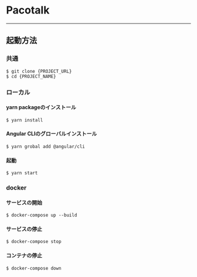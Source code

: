 # Pacotalk

---

## 起動方法

### 共通

```
$ git clone {PROJECT_URL}
$ cd {PROJECT_NAME}
```

### ローカル

#### yarn packageのインストール
```
$ yarn install
```

#### Angular CLIのグローバルインストール
```
$ yarn grobal add @angular/cli
```

#### 起動
```
$ yarn start
```

### docker

#### サービスの開始
```
$ docker-compose up --build
```

#### サービスの停止
```
$ docker-compose stop
```

#### コンテナの停止
```
$ docker-compose down
```
